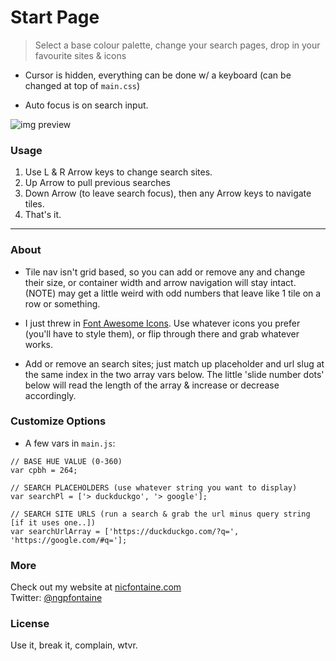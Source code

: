 # Start Page

> Select a base colour palette, change your search pages, drop in your favourite sites & icons

- Cursor is hidden, everything can be done w/ a keyboard (can be changed at top of ``` main.css ```)

- Auto focus is on search input.

![img preview](https://nicfontaine.com/startp/startp_01.png)


### Usage

1. Use L & R Arrow keys to change search sites.
2. Up Arrow to pull previous searches
3. Down Arrow (to leave search focus), then any Arrow keys to navigate tiles.
4. That's it.

---

### About
- Tile nav isn't grid based, so you can add or remove any and change their size, or container width and arrow navigation will stay intact. (NOTE) may get a little weird with odd numbers that leave like 1 tile on a row or something.

- I just threw in [Font Awesome Icons](http://fontawesome.io/get-started/). Use whatever icons you prefer (you'll have to style them), or flip through there and grab whatever works.

- Add or remove an search sites; just match up placeholder and url slug at the same index in the two array vars below. The little 'slide number dots' below will read the length of the array & increase or decrease accordingly.


### Customize Options
- A few vars in ``` main.js ```:
```
// BASE HUE VALUE (0-360)
var cpbh = 264;

// SEARCH PLACEHOLDERS (use whatever string you want to display)
var searchPl = ['> duckduckgo', '> google'];

// SEARCH SITE URLS (run a search & grab the url minus query string [if it uses one..])
var searchUrlArray = ['https://duckduckgo.com/?q=', 'https://google.com/#q='];
```

### More
Check out my website at [nicfontaine.com](https://nicfontaine.com)  
Twitter: [@ngpfontaine](https://twitter.com/ngpfontaine)

### License
Use it, break it, complain, wtvr.
